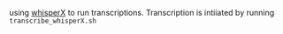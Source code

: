 
using [whisperX](https://github.com/m-bain/whisperX) to run transcriptions.
Transcription is intiiated by running `transcribe_whisperX.sh`

